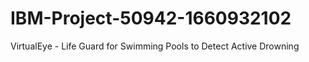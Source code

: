 # IBM-Project-50942-1660932102
VirtualEye - Life Guard for Swimming Pools to Detect Active Drowning

